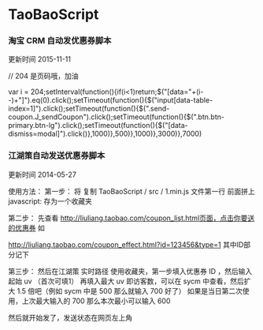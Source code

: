 TaoBaoScript
============

### 淘宝 CRM 自动发优惠券脚本
更新时间 2015-11-11

// 204 是页码哦，加油

var i = 204;setInterval(function(){if(i<1)return;$("[data="+(i--)+"]").eq(0).click();setTimeout(function(){$("input[data-table-index=1]").click();setTimeout(function(){$(".send-coupon.J_sendCoupon").click();setTimeout(function(){$(".btn.btn-primary.btn-lg").click();setTimeout(function(){$("[data-dismiss=modal]").click()},1000)},500)},1000)},3000)},7000)


### 江湖策自动发送优惠券脚本
更新时间 2014-05-27

使用方法：
第一步：
将
复制 TaoBaoScript / src / 1.min.js 文件第一行
前面拼上 javascript:  存为一个收藏夹

第二步：
先查看 http://liuliang.taobao.com/coupon_list.html页面，点击你要送的优惠券
如

http://liuliang.taobao.com/coupon_effect.html?id=123456&type=1
其中ID部分记下

第三步：
然后在江湖策 实时路径 使用收藏夹，第一步填入优惠券 ID ，然后输入起始 uv  （首次可填1）
再填入最大 uv 即访客数，可以在 sycm 中查看，然后扩大 1.5 倍吧（例如 sycm 中是 500 那么就输入 700 好了）
如果是当日第二次使用，上次最大输入的 700 那么本次最小可以输入 600

然后就开始发了，发送状态在网页左上角



